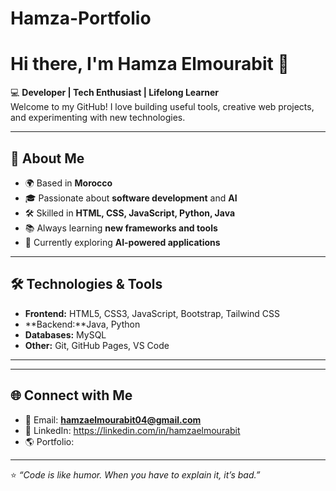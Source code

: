# Hamza-Portfolio
# Hi there, I'm Hamza Elmourabit 👋

💻 **Developer | Tech Enthusiast | Lifelong Learner**  
Welcome to my GitHub! I love building useful tools, creative web projects, and experimenting with new technologies.

---

## 🚀 About Me
- 🌍 Based in **Morocco**
- 🎓 Passionate about **software development** and **AI**
- 🛠️ Skilled in **HTML, CSS, JavaScript, Python, Java**
- 📚 Always learning **new frameworks and tools**
- 🌱 Currently exploring **AI-powered applications**

---

## 🛠️ Technologies & Tools
- **Frontend:** HTML5, CSS3, JavaScript, Bootstrap, Tailwind CSS
- **Backend:**Java, Python
- **Databases:** MySQL
- **Other:** Git, GitHub Pages, VS Code

---



---

## 🌐 Connect with Me
- 📧 Email: **hamzaelmourabit04@gmail.com**
- 💼 LinkedIn: https://linkedin.com/in/hamzaelmourabit
- 🌎 Portfolio: 

---

⭐️ _“Code is like humor. When you have to explain it, it’s bad.”_
